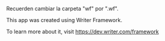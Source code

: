 Recuerden cambiar la carpeta "wf" por ".wf".

This app was created using Writer Framework.

To learn more about it, visit https://dev.writer.com/framework
